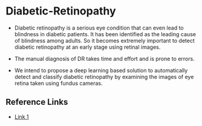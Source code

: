# Diabetic-Retinopathy

- Diabetic retinopathy is a serious eye condition that can even lead to blindness in diabetic patients. It has been identified as the leading cause of blindness among adults. So it becomes extremely important to detect diabetic retinopathy at an early stage using retinal images.

- The manual diagnosis of DR takes time and effort and is prone to errors.

- We intend to propose a deep learning based solution to automatically detect and classify diabetic retinopathy by examining the images of eye retina taken using fundus cameras.

## Reference Links

- [Link 1](https://github.com/FDU-VTS/Awesome-Diabetic-Retinopathy-Detection)
